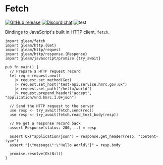 # Fetch

<a href="https://github.com/gleam-lang/fetch/releases"><img src="https://img.shields.io/github/release/gleam-lang/fetch" alt="GitHub release"></a>
<a href="https://discord.gg/Fm8Pwmy"><img src="https://img.shields.io/discord/768594524158427167?color=blue" alt="Discord chat"></a>
![test](https://github.com/gleam-lang/fetch/workflows/test/badge.svg?branch=main)

Bindings to JavaScript's built in HTTP client, `fetch`.

```gleam
import gleam/fetch
import gleam/http.{Get}
import gleam/http/request
import gleam/http/response.{Response}
import gleam/javascript/promise.{try_await}

pub fn main() {
  // Prepare a HTTP request record
  let req = request.new()
    |> request.set_method(Get)
    |> request.set_host("test-api.service.hmrc.gov.uk")
    |> request.set_path("/hello/world")
    |> request.prepend_header("accept", "application/vnd.hmrc.1.0+json")

  // Send the HTTP request to the server
  use resp <- try_await(fetch.send(req))
  use resp <- try_await(fetch.read_text_body(resp))

  // We get a response record back
  assert Response(status: 200, ..) = resp

  assert Ok("application/json") = response.get_header(resp, "content-type")
  assert "{\"message\":\"Hello World\"}" = resp.body

  promise.resolve(Ok(Nil))
}
```
